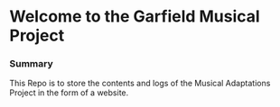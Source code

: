 # Welcome to the Garfield Musical Project

### Summary

This Repo is to store the contents and logs of the Musical Adaptations Project in the form of a website.